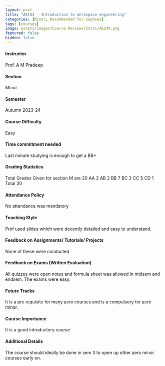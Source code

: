 ```yaml
---
layout: post
title: "AE153 - Introduction to aerospace engineering"
categories: [Minor, Recommended for sophies]
tags: [courses]
image: assets/images/Course Reviews/Insti/AE240.png
featured: false
hidden: false
---
```


#### Instructor
Prof. A M Pradeep

#### Section
Minor

#### Semester
Autumn 2023-24

#### Course Difficulty
Easy

#### Time commitment needed
Last minute studying is enough to get a BB+

#### Grading Statistics
Total Grades Given for section M are	20
AA	2
AB	2
BB	7
BC	3
CC	5
CD	1
Total	20

#### Attendance Policy
No attendance was mandatory

#### Teaching Style
Prof used slides which were decently detailed and easy to understand. 

#### Feedback on Assignments/ Tutorials/ Projects
None of these were conducted

#### Feedback on Exams (Written Evaluation)
All quizzes were open notes and formula sheet was allowed in midsem and endsem. The exams were easy. 

#### Future Tracks
It is a pre requisite for many aero courses and is a compulsory for aero minor.

#### Course Importance
It is a good introductory course

#### Additional Details
The course should ideally be done in sem 3 to open up other aero minor courses early on.

